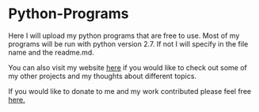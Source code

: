 # Python-Programs
Here I will upload my python programs that are free to use. Most of my programs will be run with python version 2.7. If not I will specify in the file name and the readme.md.

You can also visit my website <a href="https://dillonpines.com">here</a></em></span> if you would like to check out some of my other projects and my thoughts about different topics.

If you would like to donate to me and my work contributed please feel free <a href="https://paypal.me/DillonPines?locale.x=en_US">here.</a></em></span></p>
